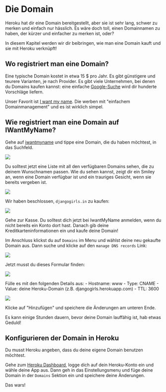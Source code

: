 # Die Domain

Heroku hat dir eine Domain bereitgestellt, aber sie ist sehr lang, schwer zu merken und einfach nur hässlich. Es wäre doch toll, einen Domainnamen zu haben, der kürzer und einfacher zu merken ist, oder?

In diesem Kapitel werden wir dir beibringen, wie man eine Domain kauft und sie mit Heroku verknüpft!

## Wo registriert man eine Domain?

Eine typische Domain kostet in etwa 15 $ pro Jahr. Es gibt günstigere und teurere Varianten, je nach Provider. Es gibt viele Unternehmen, bei denen du Domains kaufen kannst: eine einfache [Google-Suche][1] wird dir hunderte Vorschläge liefern.

 [1]: https://www.google.com/search?q=register%20domain

Unser Favorit ist [I want my name][2]. Die werben mit "einfachem Domainmanagement" und es ist wirklich simpel.

 [2]: https://iwantmyname.com/

## Wie registriert man eine Domain auf IWantMyName?

Gehe auf [iwantmyname][3] und tippe eine Domain, die du haben möchtest, in das Suchfeld.

 [3]: http://iwantmyname.com

![][4]

 [4]: images/1.png

Du solltest jetzt eine Liste mit all den verfügbaren Domains sehen, die zu deinem Wunschnamen passen. Wie du sehen kannst, zeigt dir ein Smiley an, wenn eine Domain verfügbar ist und ein trauriges Gesicht, wenn sie bereits vergeben ist.

![][5]

 [5]: images/2.png

Wir haben beschlossen, `djangogirls.in` zu kaufen:

![][6]

 [6]: images/3.png

Gehe zur Kasse. Du solltest dich jetzt bei IwantMyName anmelden, wenn du nicht bereits ein Konto dort hast. Danach gib deine Kreditkarteninformationen ein und kaufe deine Domain!

Im Anschluss klickst du auf `Domains` im Menu und wählst deine neu gekaufte Domain aus. Dann suche und klicke auf den `manage DNS records` Link:

![][7]

 [7]: images/4.png

Jetzt musst du dieses Formular finden:

![][8]

 [8]: images/5.png

Fülle es mit den folgenden Details aus: - Hostname: www - Type: CNAME - Value: deine Heroku-Domain (z.B. djangogirls.herokuapp.com) - TTL: 3600

![][9]

 [9]: images/6.png

Klicke auf "Hinzufügen" und speichere die Änderungen am unteren Ende.

Es kann einige Stunden dauern, bevor deine Domain lauffähig ist, hab etwas Geduld!

## Konfigurieren der Domain in Heroku

Du musst Heroku angeben, dass du deine eigene Domain benutzen möchtest.

Gehe zum [Heroku Dashboard][10], logge dich auf dein Heroku-Konto ein und wähle deine App aus. Dann geh in das Einstellungsmenu und füge deine Domain in der `Domains` Sektion ein und speichere deine Änderungen.

 [10]: https://dashboard.heroku.com/apps

Das wars!